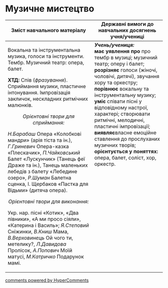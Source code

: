 <div id="hypercomments_widget" class="js-hypercomments-widget invisible"></div>

Музичне  мистецтво
=============================================

<table>
  <tr>
    <td width="55%" align="center"><b>Зміст навчального матеріалу</b></td>
    <td width="45%" align="center"><b>Державні вимоги до навчальних досягнень учня/учениці</b></td>
  </tr>
<tbody>
  <tr>
    <td width="55%" style="vertical-align:top !important;">
<p>Вокальна та інструментальна музика, голоси та інструменти. Тембр. Музичний театр: опера, балет.</p>     
<p><b>ХТД:</b> Спів (<i>фразування</i>). Сприймання музики, пластичне інтонування. Імпровізація закличок, нескладних ритмічних малюнків.</p> 
<center><i>Орієнтовні твори для сприймання:</i></center>
<p><i>Н.Барабаш</i> Опера «Колобкові мандри» (арія тіста та ін.), <i>Г.Гриневич</i> Опера-казка «Плескачик», <i>П.Чайковський</i> Балет «Лускунчик» (Танець феї Драже та ін.), Танець маленьких лебедів з балету «Лебедине озеро», <i>Р.Шуман</i> Балетна сценка, І. Щербаков «Пастка для Відьми» (дитяча опера).</p>
<center><i>Орієнтовні твори для виконання:</i></center>
<p>Укр. нар. пісні  «Котик», «Два півники», «А ми просо сіяли», «Катерина і Василь»; <i>Я.Степовий</i> Сніжинки, <i>В.Книш</i> Мама, <i>В.Верховинець</i> Ой чого ти, метелику?, <i>Л.Давидова</i> Пролісок, <i>А.Попович</i> Моїй матусі, <i>М.Катричко</i> Подарунок мамі.</p></td>
<td width="45%" style="vertical-align:top !important;"><b><i>Учень/учениця:</i></b><br>
<b>має уявлення про</b> про тембр в музиці; музичний театр; оперу і балет;<br>
<b>розрізняє</b> голоси (жіночі, чоловічі, дитячі), звучання хору та оркестру;<br>
<b>порівнює</b> вокальну та інструментальну музику;<br>
<b>уміє</b> співати пісні у відповідному настрої, характері; створювати ритмічні, мелодичні, пластичні імпровізації;<br>
<b>виявляє</b>власне емоційне ставлення до прослуханих музичних творів;<br>
<b>орієнтується у поняттях:</b> опера, балет, соліст, хор, оркестр.<br>
</td>
	</tr>
</tbody>
</table>

<div class="js-hypercomments-container">
<a href="http://hypercomments.com" class="hc-link" title="comments widget">comments powered by HyperComments</a>
</div>